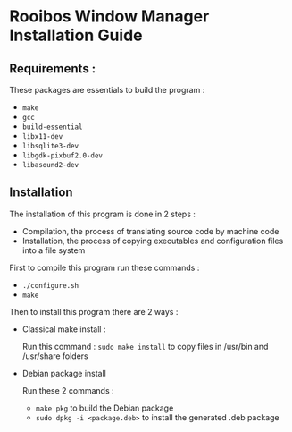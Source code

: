 # Rooibos Window Manager Installation Guide

## Requirements :

These packages are essentials to build the program :
-   `make`
-   `gcc`
-   `build-essential`
-   `libx11-dev`
-   `libsqlite3-dev`
-   `libgdk-pixbuf2.0-dev`
-   `libasound2-dev`

## Installation

The installation of this program is done in 2 steps :
-   Compilation, the process of translating source code by machine code
-   Installation, the process of copying executables and configuration files into a file system

First to compile this program run these commands :

-   `./configure.sh`
-   `make`

Then to install this program there are 2 ways :

-   Classical make install :

    Run this command : `sudo make install` to copy files in /usr/bin and /usr/share folders

-   Debian package install

    Run these 2 commands :
    -   `make pkg` to build the Debian package
    -   `sudo dpkg -i <package.deb>` to install the generated .deb package
